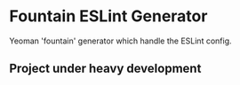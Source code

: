 # Fountain ESLint Generator

Yeoman 'fountain' generator which handle the ESLint config.

## Project under heavy development
